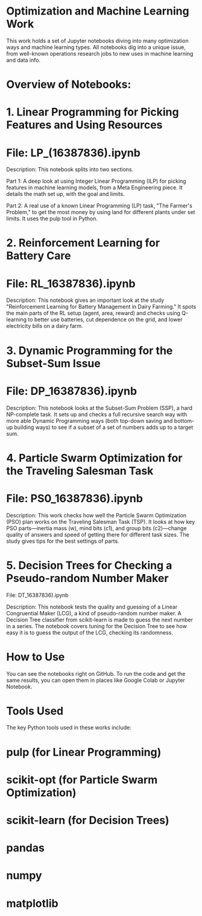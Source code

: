 # Optimization and Machine Learning Work
This work holds a set of Jupyter notebooks diving into many optimization ways and machine learning types. All notebooks dig into a unique issue, from well-known operations research jobs to new uses in machine learning and data info.

# Overview of Notebooks:
# 1. Linear Programming for Picking Features and Using Resources
# File: LP_(16387836).ipynb

Description: This notebook splits into two sections.

Part 1: A deep look at using Integer Linear Programming (ILP) for picking features in machine learning models, from a Meta Engineering piece. It details the math set up, with the goal and limits.

Part 2: A real use of a known Linear Programming (LP) task, "The Farmer's Problem," to get the most money by using land for different plants under set limits. It uses the pulp tool in Python.

# 2. Reinforcement Learning for Battery Care
# File: RL_16387836).ipynb

Description: This notebook gives an important look at the study "Reinforcement Learning for Battery Management in Dairy Farming." It spots the main parts of the RL setup (agent, area, reward) and checks using Q-learning to better use batteries, cut dependence on the grid, and lower electricity bills on a dairy farm.

# 3. Dynamic Programming for the Subset-Sum Issue
# File: DP_16387836).ipynb

Description: This notebook looks at the Subset-Sum Problem (SSP), a hard NP-complete task. It sets up and checks a full recursive search way with more able Dynamic Programming ways (both top-down saving and bottom-up building ways) to see if a subset of a set of numbers adds up to a target sum.

# 4. Particle Swarm Optimization for the Traveling Salesman Task
# File: PS0_16387836).ipynb

Description: This work checks how well the Particle Swarm Optimization (PSO) plan works on the Traveling Salesman Task (TSP). It looks at how key PSO parts—inertia mass (w), mind bits (c1), and group bits (c2)—change quality of answers and speed of getting there for different task sizes. The study gives tips for the best settings of parts.

# 5. Decision Trees for Checking a Pseudo-random Number Maker
File: DT_16387836).ipynb

Description: This notebook tests the quality and guessing of a Linear Congruential Maker (LCG), a kind of pseudo-random number maker. A Decision Tree classifier from scikit-learn is made to guess the next number in a series. The notebook covers tuning for the Decision Tree to see how easy it is to guess the output of the LCG, checking its randomness.

# How to Use
You can see the notebooks right on GitHub. To run the code and get the same results, you can open them in places like Google Colab or Jupyter Notebook.

# Tools Used
The key Python tools used in these works include:

# pulp (for Linear Programming)

# scikit-opt (for Particle Swarm Optimization)

# scikit-learn (for Decision Trees)

# pandas

# numpy

# matplotlib
